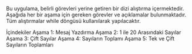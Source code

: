 Bu uygulama, belirli görevleri yerine getiren bir dizi alıştırma içermektedir. Aşağıda her bir aşama için gereken görevler ve açıklamalar bulunmaktadır. Tüm alıştırmalar while döngüsü kullanılarak yapılacaktır.

İçindekiler
Aşama 1: Mesaj Yazdırma
Aşama 2: 1 ile 20 Arasındaki Sayılar
Aşama 3: Çift Sayılar
Aşama 4: Sayıların Toplamı
Aşama 5: Tek ve Çift Sayıların Toplamları
